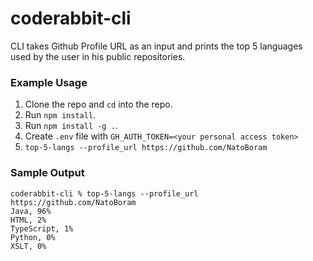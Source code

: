 # coderabbit-cli

CLI takes Github Profile URL as an input and prints the top 5 languages used by the user in his public repositories.

### Example Usage 
1. Clone the repo and `cd` into the repo.
2. Run `npm install`.
3. Run `npm install -g .`.
4. Create `.env` file with `GH_AUTH_TOKEN=<your personal access token>`
5. `top-5-langs --profile_url https://github.com/NatoBoram`

### Sample Output
```
coderabbit-cli % top-5-langs --profile_url https://github.com/NatoBoram
Java, 96%
HTML, 2%
TypeScript, 1%
Python, 0%
XSLT, 0%
```
